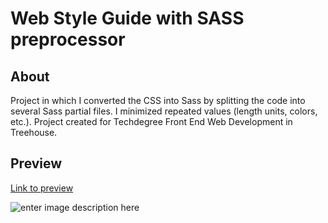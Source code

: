 
# Web Style Guide with SASS preprocessor

## About

Project in which I converted the CSS into Sass by splitting the code into several Sass partial files. I minimized repeated values (length units, colors, etc.).
Project created for Techdegree Front End Web Development  in Treehouse.

## Preview


[Link to preview](https://stanleyz94.github.io/techdegree-project-4/)


![enter image description here](https://i.ibb.co/GM7qxTd/work5-large.png)




